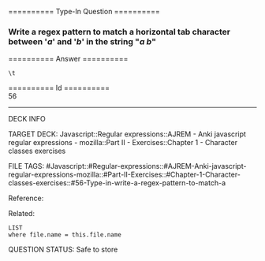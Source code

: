 ========== Type-In Question ==========

###  Write a regex pattern to match a horizontal tab character between '_a_' and '_b_' in the string "_a b_"  

========== Answer ==========  

`\t`

========== Id ==========  
56

---

DECK INFO

TARGET DECK: Javascript::Regular expressions::AJREM - Anki javascript regular expressions - mozilla::Part II - Exercises::Chapter 1 - Character classes exercises

FILE TAGS: #Javascript::#Regular-expressions::#AJREM-Anki-javascript-regular-expressions-mozilla::#Part-II-Exercises::#Chapter-1-Character-classes-exercises::#56-Type-in-write-a-regex-pattern-to-match-a

Reference:

Related:

```dataview
LIST
where file.name = this.file.name
```


QUESTION STATUS: Safe to store
